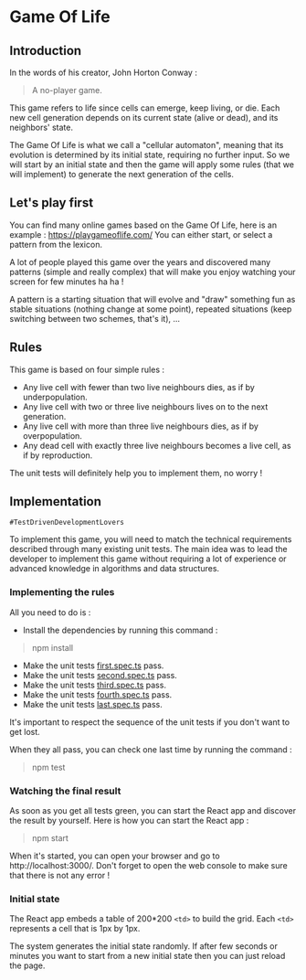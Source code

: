 Game Of Life
=============

## Introduction
In the words of his creator, John Horton Conway :
> A no-player game.

This game refers to life since cells can emerge, keep living, or die.
Each new cell generation depends on its current state (alive or dead), and its neighbors' state.

The Game Of Life is what we call a "cellular automaton", meaning that its evolution is determined by its
initial state, requiring no further input. So we will start by an initial state and then the game will
apply some rules (that we will implement) to generate the next generation of the cells.

## Let's play first
You can find many online games based on the Game Of Life, here is an example : https://playgameoflife.com/
You can either start, or select a pattern from the lexicon.

A lot of people played this game over the years and discovered many patterns (simple and really complex) that will make you
enjoy watching your screen for few minutes ha ha !

A pattern is a starting situation that will evolve and "draw" something
fun as stable situations (nothing change at some point), repeated situations (keep switching between two schemes, that's it), ...

## Rules
This game is based on four simple rules :
* Any live cell with fewer than two live neighbours dies, as if by underpopulation.
* Any live cell with two or three live neighbours lives on to the next generation.
* Any live cell with more than three live neighbours dies, as if by overpopulation.
* Any dead cell with exactly three live neighbours becomes a live cell, as if by reproduction.

The unit tests will definitely help you to implement them, no worry !

## Implementation

`#TestDrivenDevelopmentLovers`

To implement this game, you will need to match the technical requirements described through many existing unit tests.
The main idea was to lead the developer to implement this game without requiring a lot of experience or advanced
knowledge in algorithms and data structures.

### Implementing the rules
All you need to do is :
* Install the dependencies by running this command :
> npm install
* Make the unit tests [first.spec.ts](./src/_test_/first.spec.ts) pass.
* Make the unit tests [second.spec.ts](./src/_test_/second.spec.ts) pass.
* Make the unit tests [third.spec.ts](./src/_test_/third.spec.ts) pass.
* Make the unit tests [fourth.spec.ts](./src/_test_/fourth.spec.ts) pass.
* Make the unit tests [last.spec.ts](./src/_test_/last.spec.ts) pass.

It's important to respect the sequence of the unit tests if you don't want to get lost.

When they all pass, you can check one last time by running the command :
> npm test

### Watching the final result
As soon as you get all tests green, you can start the React app and discover the result by yourself.
Here is how you can start the React app :
> npm start

When it's started, you can open your browser and go to http://localhost:3000/.
Don't forget to open the web console to make sure that there is not any error !

### Initial state
The React app embeds a table of 200*200 `<td>` to build the grid.
Each `<td>` represents a cell that is 1px by 1px.

The system generates the initial state randomly. If after few seconds or minutes you want to start from
a new initial state then you can just reload the page.